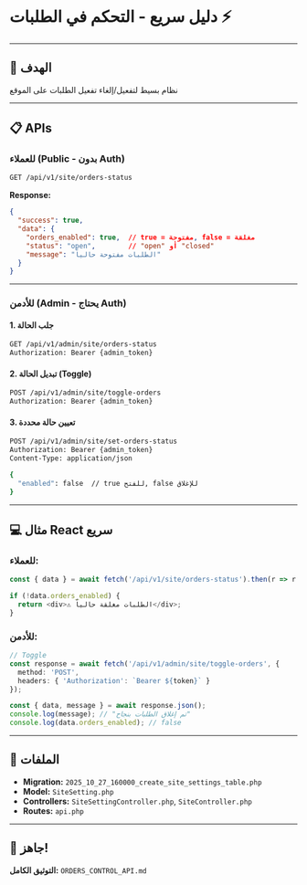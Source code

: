 # دليل سريع - التحكم في الطلبات ⚡

---

## 🎯 الهدف

نظام بسيط لتفعيل/إلغاء تفعيل الطلبات على الموقع

---

## 📋 APIs

### للعملاء (Public - بدون Auth)

```bash
GET /api/v1/site/orders-status
```

**Response:**
```json
{
  "success": true,
  "data": {
    "orders_enabled": true,  // true = مفتوحة, false = مغلقة
    "status": "open",        // "open" أو "closed"
    "message": "الطلبات مفتوحة حالياً"
  }
}
```

---

### للأدمن (Admin - يحتاج Auth)

#### 1. جلب الحالة
```bash
GET /api/v1/admin/site/orders-status
Authorization: Bearer {admin_token}
```

#### 2. تبديل الحالة (Toggle)
```bash
POST /api/v1/admin/site/toggle-orders
Authorization: Bearer {admin_token}
```

#### 3. تعيين حالة محددة
```bash
POST /api/v1/admin/site/set-orders-status
Authorization: Bearer {admin_token}
Content-Type: application/json

{
  "enabled": false  // true للفتح, false للإغلاق
}
```

---

## 💻 مثال React سريع

### للعملاء:
```typescript
const { data } = await fetch('/api/v1/site/orders-status').then(r => r.json());

if (!data.orders_enabled) {
  return <div>⚠️ الطلبات مغلقة حالياً</div>;
}
```

### للأدمن:
```typescript
// Toggle
const response = await fetch('/api/v1/admin/site/toggle-orders', {
  method: 'POST',
  headers: { 'Authorization': `Bearer ${token}` }
});

const { data, message } = await response.json();
console.log(message); // "تم إغلاق الطلبات بنجاح"
console.log(data.orders_enabled); // false
```

---

## 📁 الملفات

- **Migration:** `2025_10_27_160000_create_site_settings_table.php`
- **Model:** `SiteSetting.php`
- **Controllers:** `SiteSettingController.php`, `SiteController.php`
- **Routes:** `api.php`

---

## 🎉 جاهز!

**التوثيق الكامل:** `ORDERS_CONTROL_API.md`

